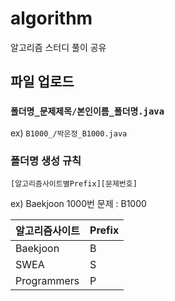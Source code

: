 # algorithm
알고리즘 스터디 풀이 공유

## 파일 업로드 
###  ```폴더명_문제제목/본인이름_폴더명.java```
ex) ```B1000_/박은정_B1000.java```

### 폴더명 생성 규칙
```text
[알고리즘사이트별Prefix][문제번호]
```
ex) Baekjoon 1000번 문제 : B1000

|알고리즘사이트|Prefix|
|------|---|
|Baekjoon|B|
|SWEA|S|
|Programmers|P|
